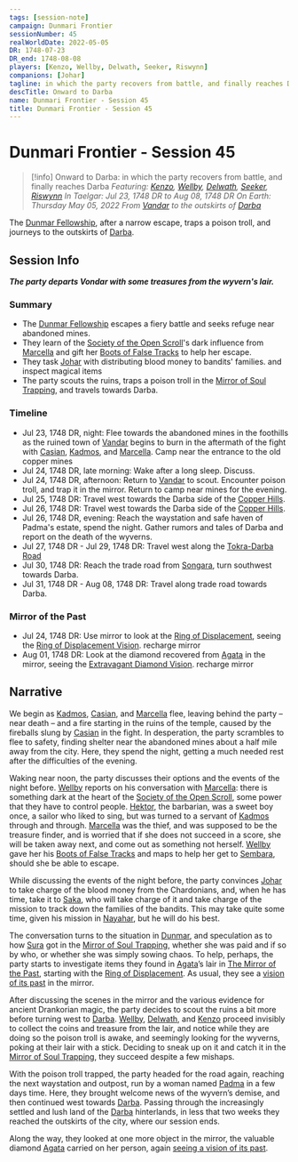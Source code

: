 ```yaml
---
tags: [session-note]
campaign: Dunmari Frontier
sessionNumber: 45
realWorldDate: 2022-05-05
DR: 1748-07-23
DR_end: 1748-08-08
players: [Kenzo, Wellby, Delwath, Seeker, Riswynn]
companions: [Johar]
tagline: in which the party recovers from battle, and finally reaches Darba
descTitle: Onward to Darba
name: Dunmari Frontier - Session 45
title: Dunmari Frontier - Session 45
---
```

# Dunmari Frontier - Session 45

>[!info] Onward to Darba: in which the party recovers from battle, and finally reaches Darba
> *Featuring: [Kenzo](<../../../people/pcs/dunmar-fellowship/kenzo.md>), [Wellby](<../../../people/pcs/dunmar-fellowship/wellby.md>), [Delwath](<../../../people/pcs/dunmar-fellowship/delwath.md>), [Seeker](<../../../people/pcs/dunmar-fellowship/seeker.md>), [Riswynn](<../../../people/pcs/dunmar-fellowship/riswynn.md>)*
> *In Taelgar: Jul 23, 1748 DR to Aug 08, 1748 DR*
> *On Earth: Thursday May 05, 2022*
> *From [Vandar](<../../../gazetteer/greater-dunmar/realms/dunmar/central-dunmar/vandar.md>) to the outskirts of [Darba](<../../../gazetteer/greater-dunmar/realms/dunmar/coastal-dunmar/darba/darba.md>)*

The [Dunmar Fellowship](<../../../people/pcs/dunmar-fellowship/dunmar-fellowship.md>), after a narrow escape, traps a poison troll, and journeys to the outskirts of [Darba](<../../../gazetteer/greater-dunmar/realms/dunmar/coastal-dunmar/darba/darba.md>).

## Session Info

***The party departs Vondar with some treasures from the wyvern's lair.***
### Summary
- The [Dunmar Fellowship](<../../../people/pcs/dunmar-fellowship/dunmar-fellowship.md>) escapes a fiery battle and seeks refuge near abandoned mines.
- They learn of the [Society of the Open Scroll](<../../../groups/chardonian-organizations/society-of-the-open-scroll.md>)'s dark influence from [Marcella](<../../../people/chardonians/marcella.md>) and gift her [Boots of False Tracks](<../treasure/treasure-from-agata/boots-of-false-tracks.md>) to help her escape.
- They task [Johar](<../../../people/dunmari/johar.md>) with distributing blood money to bandits' families. and inspect magical items
- The party scouts the ruins, traps a poison troll in the [Mirror of Soul Trapping](<../treasure/treasure-from-agata/mirror-of-soul-trapping.md>), and travels towards Darba.

### Timeline
- Jul 23, 1748 DR, night: Flee towards the abandoned mines in the foothills as the ruined town of [Vandar](<../../../gazetteer/greater-dunmar/realms/dunmar/central-dunmar/vandar.md>) begins to burn in the aftermath of the fight with [Casian](<../../../people/chardonians/casian.md>), [Kadmos](<../../../people/chardonians/kadmos.md>), and [Marcella](<../../../people/chardonians/marcella.md>). Camp near the entrance to the old copper mines
- Jul 24, 1748 DR, late morning: Wake after a long sleep. Discuss. 
- Jul 24, 1748 DR, afternoon: Return to [Vandar](<../../../gazetteer/greater-dunmar/realms/dunmar/central-dunmar/vandar.md>) to scout. Encounter poison troll, and trap it in the mirror. Return to camp near mines for the evening.
- Jul 25, 1748 DR: Travel west towards the Darba side of the [Copper Hills](<../../../gazetteer/greater-dunmar/darba-highlands/copper-hills.md>).
- Jul 26, 1748 DR: Travel west towards the Darba side of the [Copper Hills](<../../../gazetteer/greater-dunmar/darba-highlands/copper-hills.md>). 
- Jul 26, 1748 DR, evening: Reach the waystation and safe haven of Padma's estate, spend the night. Gather rumors and tales of Darba and report on the death of the wyverns.
- Jul 27, 1748 DR - Jul 29, 1748 DR: Travel west along the [Tokra-Darba Road](<../../../gazetteer/greater-dunmar/roads/tokra-darba-road.md>)
- Jul 30, 1748 DR: Reach the trade road from [Songara](<../../../gazetteer/greater-dunmar/realms/dunmar/central-dunmar/songara.md>), turn southwest towards Darba.
- Jul 31, 1748 DR - Aug 08, 1748 DR: Travel along trade road towards Darba.

### Mirror of the Past
- Jul 24, 1748 DR: Use mirror to look at the [Ring of Displacement](<../treasure/treasure-from-agata/ring-of-displacement.md>), seeing the [Ring of Displacement Vision](<../mirror-visions/ring-of-displacement-vision.md>). recharge mirror
- Aug 01, 1748 DR: Look at the diamond recovered from [Agata](<../../../people/fey/agata.md>) in the mirror, seeing the [Extravagant Diamond Vision](<../mirror-visions/extravagant-diamond-vision.md>). recharge mirror



## Narrative
We begin as [Kadmos](<../../../people/chardonians/kadmos.md>), [Casian](<../../../people/chardonians/casian.md>), and [Marcella](<../../../people/chardonians/marcella.md>) flee, leaving behind the party – near death – and a fire starting in the ruins of the temple, caused by the fireballs slung by [Casian](<../../../people/chardonians/casian.md>) in the fight. In desperation, the party scrambles to flee to safety, finding shelter near the abandoned mines about a half mile away from the city. Here, they spend the night, getting a much needed rest after the difficulties of the evening. 

Waking near noon, the party discusses their options and the events of the night before. [Wellby](<../../../people/pcs/dunmar-fellowship/wellby.md>) reports on his conversation with [Marcella](<../../../people/chardonians/marcella.md>): there is something dark at the heart of the [Society of the Open Scroll](<../../../groups/chardonian-organizations/society-of-the-open-scroll.md>), some power that they have to control people. [Hektor](<../../../people/chardonians/hektor.md>), the barbarian, was a sweet boy once, a sailor who liked to sing, but was turned to a servant of [Kadmos](<../../../people/chardonians/kadmos.md>) through and through. [Marcella](<../../../people/chardonians/marcella.md>) was the thief, and was supposed to be the treasure finder, and is worried that if she does not succeed in a score, she will be taken away next, and come out as something not herself. [Wellby](<../../../people/pcs/dunmar-fellowship/wellby.md>) gave her his [Boots of False Tracks](<../treasure/treasure-from-agata/boots-of-false-tracks.md>) and maps to help her get to [Sembara](<../../../gazetteer/greater-sembara/sembara/sembara.md>), should she be able to escape.

While discussing the events of the night before, the party convinces [Johar](<../../../people/dunmari/johar.md>) to take charge of the blood money from the Chardonians, and, when he has time, take it to [Saka](<../../../people/dunmari/saka.md>), who will take charge of it and take charge of the mission to track down the families of the bandits. This may take quite some time, given his mission in [Nayahar](<../../../gazetteer/greater-dunmar/realms/dunmar/western-dunmar/nayahar.md>), but he will do his best.

The conversation turns to the situation in [Dunmar](<../../../gazetteer/greater-dunmar/realms/dunmar/dunmar.md>), and speculation as to how [Sura](<../../../people/dunmari/sura.md>) got in the [Mirror of Soul Trapping](<../treasure/treasure-from-agata/mirror-of-soul-trapping.md>), whether she was paid and if so by who, or whether she was simply sowing chaos. To help, perhaps, the party starts to investigate items they found in [Agata](<../../../people/fey/agata.md>)’s lair in [The Mirror of the Past](<../treasure/treasure-from-stormcaller-tower/the-mirror-of-the-past.md>), starting with the [Ring of Displacement](<../treasure/treasure-from-agata/ring-of-displacement.md>). As usual, they see a [vision of its past](<../mirror-visions/ring-of-displacement-vision.md>) in the mirror. 

After discussing the scenes in the mirror and the various evidence for ancient Drankorian magic, the party decides to scout the ruins a bit more before turning west to [Darba](<../../../gazetteer/greater-dunmar/realms/dunmar/coastal-dunmar/darba/darba.md>). [Wellby](<../../../people/pcs/dunmar-fellowship/wellby.md>), [Delwath](<../../../people/pcs/dunmar-fellowship/delwath.md>), and [Kenzo](<../../../people/pcs/dunmar-fellowship/kenzo.md>) proceed invisibly to collect the coins and treasure from the lair, and notice while they are doing so the poison troll is awake, and seemingly looking for the wyverns, poking at their lair with a stick. Deciding to sneak up on it and catch it in the [Mirror of Soul Trapping](<../treasure/treasure-from-agata/mirror-of-soul-trapping.md>), they succeed despite a few mishaps.

With the poison troll trapped, the party headed for the road again, reaching the next waystation and outpost, run by a woman named [Padma](<../../../people/dunmari/padma.md>) in a few days time. Here, they brought welcome news of the wyvern’s demise, and then continued west towards [Darba](<../../../gazetteer/greater-dunmar/realms/dunmar/coastal-dunmar/darba/darba.md>). Passing through the increasingly settled and lush land of the [Darba](<../../../gazetteer/greater-dunmar/realms/dunmar/coastal-dunmar/darba/darba.md>) hinterlands, in less that two weeks they reached the outskirts of the city, where our session ends. 

Along the way, they looked at one more object in the mirror, the valuable diamond [Agata](<../../../people/fey/agata.md>) carried on her person, again [seeing a vision of its past](<../mirror-visions/extravagant-diamond-vision.md>). 
